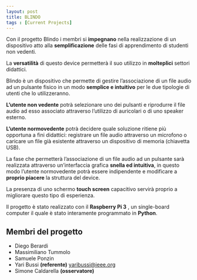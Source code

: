 ```yaml
---
layout: post
title: BLINDO
tags : [Current Projects]
---
```



Con il progetto Blindo i membri si **impegnano** nella realizzazione di un dispositivo atto alla **semplificazione** delle fasi di apprendimento di studenti non vedenti.

La **versatilità** di questo device permetterà il suo utilizzo in **molteplici** settori didattici.

Blindo è un dispositivo che permette di gestire l’associazione di un file audio ad un pulsante fisico in un modo **semplice e intuitivo** per le due tipologie di utenti che lo utilizzeranno.

**L’utente non vedente** potrà selezionare uno dei pulsanti e riprodurre il file audio ad esso associato attraverso l’utilizzo di auricolari o di uno speaker esterno.

**L’utente normovedente** potrà decidere quale soluzione ritiene più opportuna a fini didattici: 
registrare un file audio attraverso un microfono o caricare un file già esistente attraverso un dispositivo di memoria (chiavetta USB).

La fase che permetterà l’associazione di un file audio ad un pulsante sarà realizzata attraverso un’interfaccia grafica **snella ed intuitiva**, in questo modo l’utente normovedente potrà essere indipendente e modificare a **proprio piacere** la struttura del device.

La presenza di uno schermo **touch screen** capacitivo servirà proprio a migliorare questo tipo di esperienza.

Il progetto è stato realizzato con il **Raspberry Pi 3** , un single-board computer il quale è stato interamente programmato in **Python**. 

## Membri del progetto

* Diego Berardi
* Massimiliano Tummolo
* Samuele Ponzin
* Yari Bussi   **(referente)**     [yaribussi@ieee.org](yaribussi@ieee.org)
* Simone Caldarella **(osservatore)**

